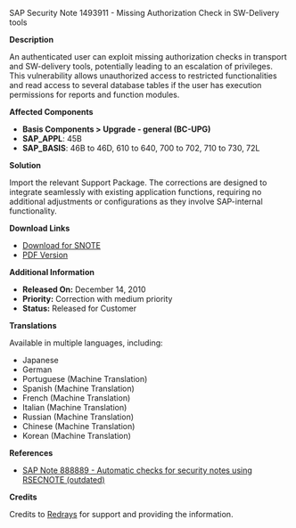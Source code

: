 SAP Security Note 1493911 - Missing Authorization Check in SW-Delivery tools

**Description**

An authenticated user can exploit missing authorization checks in transport and SW-delivery tools, potentially leading to an escalation of privileges. This vulnerability allows unauthorized access to restricted functionalities and read access to several database tables if the user has execution permissions for reports and function modules.

**Affected Components**

- **Basis Components > Upgrade - general (BC-UPG)**
- **SAP_APPL**: 45B
- **SAP_BASIS**: 46B to 46D, 610 to 640, 700 to 702, 710 to 730, 72L

**Solution**

Import the relevant Support Package. The corrections are designed to integrate seamlessly with existing application functions, requiring no additional adjustments or configurations as they involve SAP-internal functionality.

**Download Links**

- [Download for SNOTE](https://notesdownloads.sap.com/note/0040000008841472017)
- [PDF Version](https://userapps.support.sap.com/sap/support/sfm/notes/print/0001493911?language=en-US&token=E701F7A708B3EA6643B8019737F74E83)

**Additional Information**

- **Released On:** December 14, 2010
- **Priority:** Correction with medium priority
- **Status:** Released for Customer

**Translations**

Available in multiple languages, including:
- Japanese
- German
- Portuguese (Machine Translation)
- Spanish (Machine Translation)
- French (Machine Translation)
- Italian (Machine Translation)
- Russian (Machine Translation)
- Chinese (Machine Translation)
- Korean (Machine Translation)

**References**

- [SAP Note 888889 - Automatic checks for security notes using RSECNOTE (outdated)](https://me.sap.com/notes/888889)

**Credits**

Credits to [Redrays](https://redrays.io) for support and providing the information.